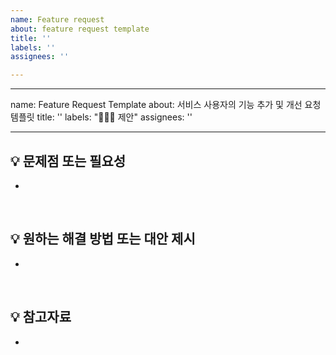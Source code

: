 ```yaml
---
name: Feature request
about: feature request template
title: ''
labels: ''
assignees: ''

---
```


---
name: Feature Request Template
about: 서비스 사용자의 기능 추가 및 개선 요청 템플릿
title: ''
labels: "🙋🏻‍♂️ 제안"
assignees: ''

---

## 💡 문제점 또는 필요성
- 

<br>

## 💡 원하는 해결 방법 또는 대안 제시
- 

<br>

## 💡 참고자료
-
